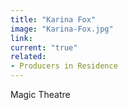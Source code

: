 ```yaml
---
title: "Karina Fox"
image: "Karina-Fox.jpg"
link: 
current: "true"
related:
- Producers in Residence
---
```


Magic Theatre


